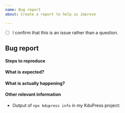 ```yaml
---
name: Bug report
about: Create a report to help us improve

---
```


<!-- Please don't delete this template or we'll close your issue -->
<!-- Before creating an issue please make sure you are using the latest version of KduPress. -->

<!-- Please confirm you will submit an issue. -->
<!-- Issues which contain questions or support requests will be closed. -->
<!-- (Update "[ ]" to "[x]" to check a box) -->

- [ ] I confirm that this is an issue rather than a question.

## Bug report

#### Steps to reproduce

<!-- If you are reporting a bug that can ONLY be reproduced on your repository, PLEASE provide this repo link. That takes guessing work out of the way and saves us time. -->

<!-- If your repo isn't public, you can use `codesandbox` or `yarn create kdupress` to create a minimal reproduction -->

#### What is expected?

#### What is actually happening?

#### Other relevant information

- Output of `npx kdupress info` in my KduPress project:
